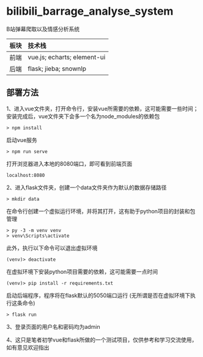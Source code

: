 # bilibili_barrage_analyse_system
 B站弹幕爬取以及情感分析系统

|板块|技术栈|
|:---|:---|
|前端|vue.js; echarts; element-ui|
|后端|flask; jieba; snownlp|

## 部署方法
 1、进入vue文件夹，打开命令行，安装vue所需要的依赖，这可能需要一些时间；安装完成后，vue文件夹下会多一个名为node_modules的依赖包
 ```
 > npm install
 ```
 
 启动vue服务
 ```
 > npm run serve
 ```
 
 打开浏览器进入本地的8080端口，即可看到前端页面
 ```
 localhost:8080
 ```
 
 2、进入flask文件夹，创建一个data文件夹作为默认的数据存储路径
 ```
 > mkdir data
 ```
 
 在命令行创建一个虚拟运行环境，并将其打开，这有助于python项目的封装和包管理
 ```
 > py -3 -m venv venv
 > venv\Scripts\activate
 ```
 
 此外，执行以下命令可以退出虚拟环境
 ```
 (venv)> deactivate
 ```
 
 在虚拟环境下安装python项目需要的依赖，这可能需要一点时间
 ```
 (venv)> pip install -r requirements.txt
 ```
 
 启动后端程序，程序将在flask默认的5050端口运行 (无所谓是否在虚拟环境下执行这条命令)
 ```
 > flask run
 ```
 
 3、登录页面的用户名和密码均为admin
 
 4、这只是笔者初学vue和flask所做的一个测试项目，仅供参考和学习交流使用，如有意见欢迎指出
 
 
